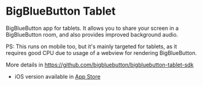 # BigBlueButton Tablet

BigBlueButton app for tablets. It allows you to share your screen in a BigBlueButton room, and also provides improved background audio.

PS: This runs on mobile too, but it's mainly targeted for tablets, as it requires good CPU due to usage of a webview for rendering BigBlueButton.

More details in https://github.com/bigbluebutton/bigbluebutton-tablet-sdk

- iOS version available in [App Store](https://apps.apple.com/us/app/bigbluebutton-tablet/id1641156756)
